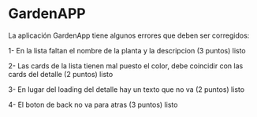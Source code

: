 # GardenAPP

La aplicación GardenApp tiene algunos errores que deben ser corregidos:

1- En la lista faltan el nombre de la planta y la descripcion (3 puntos) listo

2- Las cards de la lista tienen mal puesto el color, debe coincidir con las cards del detalle (2 puntos) listo

3- En lugar del loading del detalle hay un texto que no va (2 puntos) listo

4- El boton de back no va para atras (3 puntos) listo
